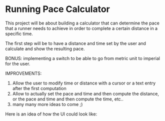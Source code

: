 # Running Pace Calculator

This project will be about building a calculator that can determine the pace that a runner needs to achieve in order to complete a certain distance in a specific time.

The first step will be to have a distance and time set by the user and calculate and show the resulting pace.

BONUS: implementing a switch to be able to go from metric unit to imperial for the user.

IMPROVEMENTS:
1. Allow the user to modify time or distance with a cursor or a text entry after the first computation
2. Allow to actually set the pace and time and then compute the distance, or the pace and time and then compute the time, etc..
3. many many more ideas to come ;)

Here is an idea of how the UI could look like:

